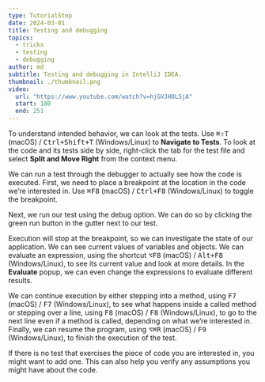 ```yaml
---
type: TutorialStep
date: 2024-03-01
title: Testing and debugging
topics:
  - tricks
  - testing
  - debugging
author: md
subtitle: Testing and debugging in IntelliJ IDEA.
thumbnail: ./thumbnail.png
video:
  url: "https://www.youtube.com/watch?v=hjGVJHOLSjA"
  start: 180
  end: 251
---
```


To understand intended behavior, we can look at the tests. Use <kbd>⌘⇧T</kbd> (macOS) / <kbd>Ctrl+Shift+T</kbd> (Windows/Linux) to **Navigate to Tests**. To look at the code and its tests side by side, right-click the tab for the test file and select **Split and Move Right** from the context menu.

We can run a test through the debugger to actually see how the code is executed. First, we need to place a breakpoint at the location in the code we’re interested in. Use <kbd>⌘F8</kbd> (macOS) / <kbd>Ctrl+F8</kbd> (Windows/Linux) to toggle the breakpoint.

Next, we run our test using the debug option. We can do so by clicking the green run button in the gutter next to our test.

Execution will stop at the breakpoint, so we can investigate the state of our application. We can see current values of variables and objects. We can evaluate an expression, using the shortcut <kbd>⌥F8</kbd> (macOS) / <kbd>Alt+F8</kbd> (Windows/Linux), to see its current value and look at more details. In the **Evaluate** popup, we can even change the expressions to evaluate different results.

We can continue execution by either stepping into a method, using <kbd>F7</kbd> (macOS) / <kbd>F7</kbd> (Windows/Linux), to see what happens inside a called method or stepping over a line, using <kbd>F8</kbd> (macOS) / <kbd>F8</kbd> (Windows/Linux), to go to the next line even if a method is called, depending on what we’re interested in. Finally, we can resume the program, using <kbd>⌥⌘R</kbd> (macOS) / <kbd>F9</kbd> (Windows/Linux), to finish the execution of the test.

If there is no test that exercises the piece of code you are interested in, you might want to add one. This can also help you verify any assumptions you might have about the code.
